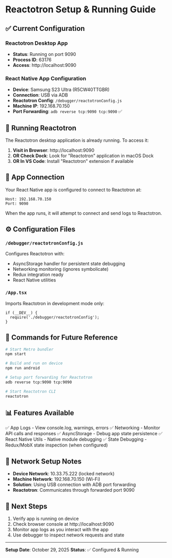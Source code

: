 # Reactotron Setup & Running Guide

## ✅ Current Configuration

### Reactotron Desktop App
- **Status**: Running on port 9090
- **Process ID**: 63176
- **Access**: http://localhost:9090

### React Native App Configuration
- **Device**: Samsung S23 Ultra (R5CW40TTGBR)
- **Connection**: USB via ADB
- **Reactotron Config**: `/debugger/reactotronConfig.js`
- **Machine IP**: 192.168.70.150
- **Port Forwarding**: `adb reverse tcp:9090 tcp:9090` ✅

## 🚀 Running Reactotron

The Reactotron desktop application is already running. To access it:

1. **Visit in Browser**: http://localhost:9090
2. **OR Check Dock**: Look for "Reactotron" application in macOS Dock
3. **OR In VS Code**: Install "Reactotron" extension if available

## 📱 App Connection

Your React Native app is configured to connect to Reactotron at:
```
Host: 192.168.70.150
Port: 9090
```

When the app runs, it will attempt to connect and send logs to Reactotron.

## ⚙️ Configuration Files

### `/debugger/reactotronConfig.js`
Configures Reactotron with:
- AsyncStorage handler for persistent state debugging
- Networking monitoring (ignores symbolicate)
- Redux integration ready
- React Native utilities

### `/App.tsx`
Imports Reactotron in development mode only:
```tsx
if (__DEV__) {
  require('./debugger/reactotronConfig');
}
```

## 🔧 Commands for Future Reference

```bash
# Start Metro bundler
npm start

# Build and run on device
npm run android

# Setup port forwarding for Reactotron
adb reverse tcp:9090 tcp:9090

# Start Reactotron CLI
reactotron
```

## 📊 Features Available

✅ App Logs - View console.log, warnings, errors
✅ Networking - Monitor API calls and responses
✅ AsyncStorage - Debug app state persistence
✅ React Native Utils - Native module debugging
✅ State Debugging - Redux/MobX state inspection (when configured)

## 🔗 Network Setup Notes

- **Device Network**: 10.33.75.222 (locked network)
- **Machine Network**: 192.168.70.150 (Wi-Fi)
- **Solution**: Using USB connection with ADB port forwarding
- **Reactotron**: Communicates through forwarded port 9090

## 📝 Next Steps

1. Verify app is running on device
2. Check browser console at http://localhost:9090
3. Monitor app logs as you interact with the app
4. Use debugger to inspect network requests and state

---

**Setup Date**: October 29, 2025
**Status**: ✅ Configured & Running
